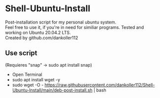# Shell-Ubuntu-Install  
Post-installation script for my personal ubuntu system.  
Feel free to use it, if you're in need for similiar programs. Tested and working on Ubuntu 20.04.2 LTS.  
Created by github.com/dankoller112  
  
## Use script  
(Requieres "snap" -> sudo apt install snap)  
  
- Open Terminal
- sudo apt install wget -y
- sudo wget -O - https://raw.githubusercontent.com/dankoller112/Shell-Ubuntu-Install/main/deb-post-install.sh | bash
